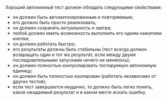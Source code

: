 Хороший автономный тест должен обладать следующими свойствами:

*  он должен быть автоматизированным и повторяемым;
*  его должно быть просто реализовать;
*  он должен сохранять актуальность и завтра;
*  любой должен иметь возможность выполнить его одним нажатием кнопки;
*  он должен работать быстро;
*  его результаты должны быть стабильны (тест всегда должен возвращать один и тот же результат, если между двумя последовательными запусками ничего не менялось);
*  он должен полностью контролировать тестируемую автономную единицу;
*  он должен быть полностью изолирован (работать независимо от других тестов);
*  если тест завершается неудачно, то должно быть легко понять, каков ожидаемый результат и в каком месте искать ошибку.

